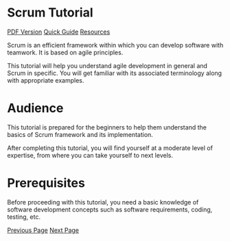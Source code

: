 # Scrum Tutorial
[PDF Version](../scrum/scrum_pdf_version.md)
[Quick Guide](../scrum/scrum_quick_guide.md)
[Resources](../scrum/scrum_useful_resources.md)

Scrum is an efficient framework within which you can develop software with teamwork. It is based on agile principles.

This tutorial will help you understand agile development in general and Scrum in specific. You will get familiar with its associated terminology along with appropriate examples.

# Audience
This tutorial is prepared for the beginners to help them understand the basics of Scrum framework and its implementation. 

After completing this tutorial, you will find yourself at a moderate level of expertise, from where you can take yourself to next levels. 

# Prerequisites
Before proceeding with this tutorial, you need a basic knowledge of software development concepts such as software requirements, coding, testing, etc.


[Previous Page](../scrum/index.md) [Next Page](../scrum/scrum_overview.md) 
